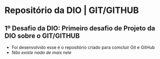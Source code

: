 # Repositório da DIO | GIT/GITHUB
## 1º Desafio da DIO: Primeiro desafio de Projeto da DIO sobre o GIT/GITHUB
- Foi desenvolvido esse é o repositório criado para comcluir Git e GitHub
- *Não existe nada de mais nele*
